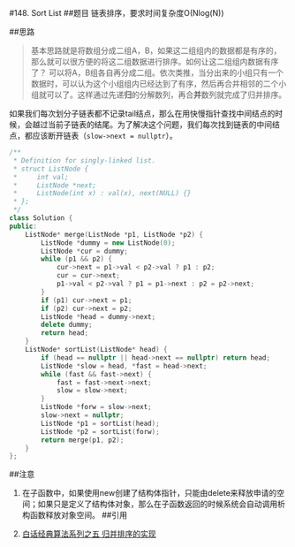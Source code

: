 #148. Sort List
##题目
链表排序，要求时间复杂度O(Nlog(N))

##思路
> 基本思路就是将数组分成二组A，B，如果这二组组内的数据都是有序的，那么就可以很方便的将这二组数据进行排序。如何让这二组组内数据有序了？
> 可以将A，B组各自再分成二组。依次类推，当分出来的小组只有一个数据时，可以认为这个小组组内已经达到了有序，然后再合并相邻的二个小组就可以了。这样通过先递**归**的分解数列，再合**并**数列就完成了归并排序。

如果我们每次划分子链表都不记录tail结点，那么在用快慢指针查找中间结点的时候，会越过当前子链表的结尾。为了解决这个问题，我们每次找到链表的中间结点，都应该断开链表（`slow->next = nullptr`）。
```C++
/**
 * Definition for singly-linked list.
 * struct ListNode {
 *     int val;
 *     ListNode *next;
 *     ListNode(int x) : val(x), next(NULL) {}
 * };
 */
class Solution {
public:
    ListNode* merge(ListNode *p1, ListNode *p2) {
        ListNode *dummy = new ListNode(0);
        ListNode *cur = dummy;
        while (p1 && p2) {
            cur->next = p1->val < p2->val ? p1 : p2;
            cur = cur->next;
            p1->val < p2->val ? p1 = p1->next : p2 = p2->next;
        }
        if (p1) cur->next = p1;
        if (p2) cur->next = p2;
        ListNode *head = dummy->next;
        delete dummy;
        return head;
    }
    ListNode* sortList(ListNode* head) {
        if (head == nullptr || head->next == nullptr) return head;
        ListNode *slow = head, *fast = head->next;
        while (fast && fast->next) {
            fast = fast->next->next;
            slow = slow->next;
        }
        ListNode *forw = slow->next;
        slow->next = nullptr;
        ListNode *p1 = sortList(head);
        ListNode *p2 = sortList(forw);
        return merge(p1, p2);
    }
};
```
##注意

1. 在子函数中，如果使用new创建了结构体指针，只能由delete来释放申请的空间；如果只是定义了结构体对象，那么在子函数返回的时候系统会自动调用析构函数释放对象空间。
##引用

1. [白话经典算法系列之五 归并排序的实现](http://blog.csdn.net/morewindows/article/details/6678165/)
